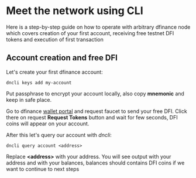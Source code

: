 # Meet the network using CLI

Here is a step-by-step guide on how to operate with arbitrary dfinance node which covers creation of your first account, receiving free testnet DFI tokens and execution of first transaction

## Account creation and free DFI

Let's create your first dfinance account:

    dncli keys add my-account

Put passphrase to encrypt your account locally, also copy **mnemonic** and keep in safe place.

Go to dfinance [wallet portal](https://wallet.testnet.dfinance.co/) and request faucet to send your free DFI. Click there on request **Request Tokens** button and wait for few seconds, DFI coins will appear on your account.

After this let's query our account with *dncli*:

    dncli query account <address>

Replace **\<address\>** with your address. You will see output with your address and with your balances, balances should contains DFI coins if we want to continue to next steps
